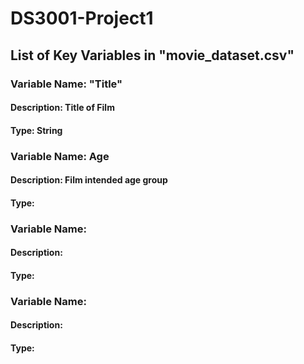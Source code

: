 # DS3001-Project1

## List of Key Variables in "movie_dataset.csv"

### Variable Name: "Title"
#### Description: Title of Film
#### Type: String

### Variable Name: Age
#### Description: Film intended age group
#### Type: 

### Variable Name: 
#### Description:
#### Type:

### Variable Name: 
#### Description:
#### Type:

